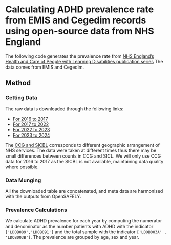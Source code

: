 # Calculating ADHD prevalence rate from EMIS and Cegedim records using open-source data from NHS England

The following code generates the prevalence rate from [NHS England’s Health and Care of People with Learning Disabilities publication series]( https://digital.nhs.uk/data-and-information/publications/statistical/health-and-care-of-people-with-learning-disabilities) The data comes from EMIS and Cegedim.

## Method

### Getting Data
The raw data is downloaded through the following links:
* [For 2016 to 2017](https://files.digital.nhs.uk/49/70A43E/health_care_ld_ccg_data_1617_2021.zip)
* [For 2017 to 2022](https://files.digital.nhs.uk/BC/016738/health_care_ld_sicbl_data_1718_2122.zip)
* [For 2022 to 2023](https://files.digital.nhs.uk/43/BD15AC/health_care_ld_sicbl_2022-23.csv)
* [For 2023 to 2024](https://files.digital.nhs.uk/FC/187D35/health_care_ld_sicbl_2023-24.csv)

The [CCG and SICBL](https://www.nhsbsa.nhs.uk/sicbls-icbs-and-other-providers/organisation-and-prescriber-changes/sub-icb-locations) corresponds to different geographic arrangement of NHS services. The data were taken at different times thus there may be small differences between counts in CCG and SICL. We will only use CCG data for 2016 to 2017 as the SICBL is not available, maintaining data quality where possible.

### Data Munging
All the downloaded table are concatenated, and meta data are harmonised with the outputs from OpenSAFELY.

### Prevalence Calculations
We calculate ADHD prevalence for each year by computing the numerator and denominator as the number patients with ADHD with the indicator `['LDOB089','LDOB091']` and the total sample with the indicator `['LDOB003A' , 'LDOB003B']`. The prevalence are grouped by age, sex and year.

<!--
## Table 
[place_table_here]: #
 -->